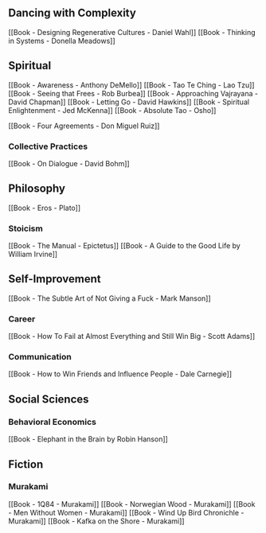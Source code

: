 

## Dancing with Complexity
[[Book - Designing Regenerative Cultures - Daniel Wahl]]
[[Book - Thinking in Systems - Donella Meadows]]

## Spiritual
[[Book - Awareness - Anthony DeMello]]
[[Book - Tao Te Ching - Lao Tzu]]
[[Book - Seeing that Frees - Rob Burbea]]
[[Book - Approaching Vajrayana - David Chapman]]
[[Book - Letting Go - David Hawkins]]
[[Book - Spiritual Enlightenment - Jed McKenna]]
[[Book - Absolute Tao - Osho]]

[[Book - Four Agreements - Don Miguel Ruiz]]

### Collective Practices
[[Book - On Dialogue - David Bohm]]

## Philosophy
[[Book - Eros - Plato]]

### Stoicism
[[Book - The Manual - Epictetus]]
[[Book - A Guide to the Good Life by William Irvine]]

## Self-Improvement
[[Book - The Subtle Art of Not Giving a Fuck - Mark Manson]]

### Career
[[Book - How To Fail at Almost Everything and Still Win Big - Scott Adams]]

### Communication
[[Book - How to Win Friends and Influence People - Dale Carnegie]]

## Social Sciences
### Behavioral Economics
[[Book - Elephant in the Brain by Robin Hanson]]

## Fiction
### Murakami
[[Book - 1Q84 - Murakami]]
[[Book - Norwegian Wood - Murakami]]
[[Book - Men Without Women - Murakami]]
[[Book - Wind Up Bird Chronichle - Murakami]]
[[Book - Kafka on the Shore - Murakami]]